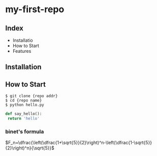 # my-first-repo

## Index

- Installatio
- How to Start
- Features

## Installation

## How to Start


```shell
$ git clone {repo addr}
$ cd {repo name}
$ python hello.py
```

```python
def say_hello():
 return 'hello'
```

### binet's formula

$F_n=\dfrac{\left(\dfrac{1+\sqrt{5}}{2}\right)^n-\left(\dfrac{1-\sqrt{5}}{2}\right)^n}{\sqrt{5}}$
